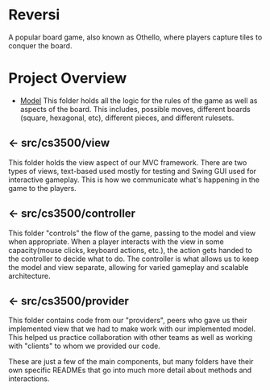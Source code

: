# Reversi

A popular board game, also known as Othello, where players capture tiles to conquer the board.

# Project Overview


- [Model](src/cs3500/model)
This folder holds all the logic for the rules of the game as well as aspects of the board. This includes,
possible moves, different boards (square, hexagonal, etc), different pieces, and different rulesets.

## ← src/cs3500/view
This folder holds the view aspect of our MVC framework. There are two types of views, text-based used
mostly for testing and Swing GUI used for interactive gameplay. This is how we communicate what's happening
in the game to the players.

## ← src/cs3500/controller
This folder "controls" the flow of the game, passing to the model and view when appropriate. When a player
interacts with the view in some capacity(mouse clicks, keyboard actions, etc.), the action gets handed to 
the controller to decide what to do. The controller is what allows us to keep the model and view separate, 
allowing for varied gameplay and scalable architecture.

## ← src/cs3500/provider
This folder contains code from our "providers", peers who gave us their implemented view that we had to 
make work with our implemented model. This helped us practice collaboration with other teams as well as 
working with "clients" to whom we provided our code.

These are just a few of the main components, but many folders have their own specific READMEs that go 
into much more detail about methods and interactions. 
